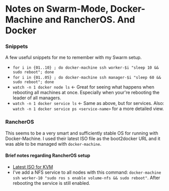 # Notes on Swarm-Mode, Docker-Machine and RancherOS. And Docker

### Snippets

A few useful snippets for me to remember with my Swarm setup.

* `for i in {01..10} ; do docker-machine ssh worker-$i "sleep 10 && sudo reboot"; done`
* `for i in {01..05} ; do docker-machine ssh manager-$i "sleep 60 && sudo reboot"; done`
* `watch -n 1 docker node ls` &larr; Great for seeing what happens when rebooting all machines at once. Especially when your're rebooting the leader of all managers.
* `watch -n 1 docker service ls` &larr; Same as above, but for services. Also: `watch -n 1 docker service ps <service-name>` for a more detailed view.

### RancherOS

This seems to be a very smart and sufficiently stable OS for running with Docker-Machine. I used their latest ISO file as the boot2docker URL and it was able to be managed with `docker-machine`.



#### Brief notes regarding RancherOS setup

* [Latest ISO for KVM](https://releases.rancher.com/os/latest/rancheros.iso)
* I've add a NFS service to all nodes with this command: `docker-machine ssh worker-10 "sudo ros s enable volume-nfs && sudo reboot"`. After rebooting the service is still enabled.
